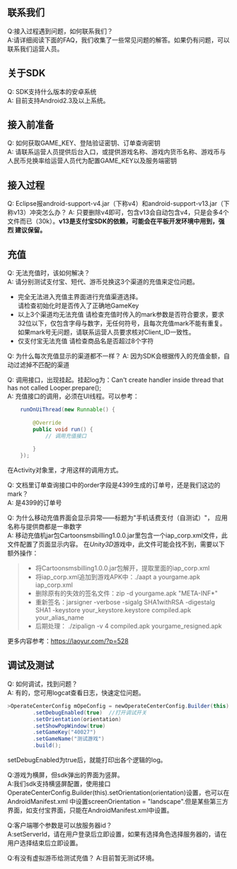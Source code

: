 联系我们
-------------
Q:接入过程遇到问题，如何联系我们？   
A:请详细阅读下面的FAQ，我们收集了一些常见问题的解答。如果仍有问题，可以联系我们运营人员。

关于SDK
------------
Q: SDK支持什么版本的安卓系统   
A: 目前支持Android2.3及以上系统。

接入前准备
------------
Q: 如何获取GAME_KEY、登陆验证密钥、订单查询密钥       
A: 请联系运营人员提供后台入口，或提供游戏名称、游戏内货币名称、游戏币与人民币兑换率给运营人员代为配置GAME_KEY以及服务端密钥

接入过程
------------
Q: Eclipse报android-support-v4.jar（下称v4）和android-support-v13.jar（下称v13）冲突怎么办？
A: 只要删除v4即可，包含v13会自动包含v4，只是会多4个文件而已（30k）。**v13是支付宝SDK的依赖，可能会在平板开发环境中用到，强烈
建议保留。**

充值
---------------
Q: 无法充值时，该如何解决？    
A: 请分别测试支付宝、短代、游币兑换这3个渠道的充值来定位问题。  
- 完全无法进入充值主界面进行充值渠道选择。  
  请检查初始化时是否传入了正确地GameKey  
- 以上3个渠道均无法充值
  请检查充值时传入的mark参数是否符合要求，要求32位以下，仅包含字母与数字，无任何符号，且每次充值mark不能有重复。  
  如果mark号无问题，请联系运营人员要求核对Client_ID一致性。
- 仅支付宝无法充值
  请检查商品名是否超过8个字符

Q: 为什么每次充值显示的渠道都不一样？
A: 因为SDK会根据传入的充值金额，自动过滤掉不匹配的渠道

Q: 调用接口，出现挂起。挂起log为：Can't create handler inside thread that has not called Looper.prepare();    
A: 充值接口的调用，必须在UI线程。可以参考：
```java
    runOnUiThread(new Runnable() {
			
		@Override
		public void run() {
		    // 调用充值接口
				
		}
    });

```
在Activity对象里，才用这样的调用方式。


Q: 文档里订单查询接口中的order字段是4399生成的订单号，还是我们这边的mark？      
A: 是4399的订单号

Q: 为什么移动充值界面会显示异常——标题为"手机话费支付（自测试）"， 应用名称与提供商都是一串数字  
A: 移动充值机jar包Cartoonsmsbilling1.0.0.jar里包含一个iap_corp.xml文件，此文件配置了页面显示内容。
   在*Unity3D*游戏中，此文件可能会找不到，需要以下额外操作：
   > - 将Cartoonsmsbilling1.0.0.jar包解开，提取里面的iap_corp.xml
   > - 将iap_corp.xml追加到游戏APK中：./aapt a yourgame.apk iap_corp.xml
   > - 删除原有的失效的签名文件：zip -d yourgame.apk "META-INF*"
   > - 重新签名：jarsigner -verbose -sigalg SHA1withRSA -digestalg SHA1 -keystore your_keystore.keystore compiled.apk your_alias_name
   > - 后期处理： ./zipalign -v 4 compiled.apk yourgame_resigned.apk
   
   更多内容参考：https://laoyur.com/?p=528

调试及测试
-----------------
Q: 如何调试，找到问题？        
A: 有的，您可用logcat查看日志，快速定位问题。   
```java
>OperateCenterConfig mOpeConfig = newOperateCenterConfig.Builder(this)
		.setDebugEnabled(true)  //打开调试开关
		.setOrientation(orientation)
		.setShowPopWindow(true)
		.setGameKey("40027")
		.setGameName("测试游戏")
		.build();
```
setDebugEnabled为true后，就能打印出各个逻辑的log。

Q:游戏为横屏，但sdk弹出的界面为竖屏。   
A:我们sdk支持横竖屏配置，使用接口OperateCenterConfig.Builder(this).setOrientation(orientation)设置，也可以在AndroidManifest.xml 中设置screenOrientation = "landscape".但是某些第三方界面，如支付宝界面，只能在AndroidManifest.xml中设置。

Q:客户端哪个参数是可以放服务器id？    
A:setServerId，请在用户登录后立即设置，如果有选择角色选择服务器的，请在用户选择结束后立即设置。

Q:有没有虚拟游币给测试充值？
A:目前暂无测试环境。



